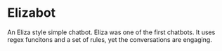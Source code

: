 # Elizabot
An Eliza style simple chatbot. 
Eliza was one of the first chatbots. It uses regex funcitons and a set of rules, yet the conversations are engaging.

